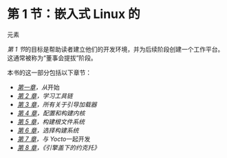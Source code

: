 # 第 1 节：嵌入式 Linux 的
元素

*第 1 节*的目标是帮助读者建立他们的开发环境，并为后续阶段创建一个工作平台。 这通常被称为“董事会提拔”阶段。

本书的这一部分包括以下章节：

*   [*第一章*](01.html#_idTextAnchor014)*，从*开始
*   [*第 2 章*](02.html#_idTextAnchor029)*，学习工具链*
*   [*第 3 章*](03.html#_idTextAnchor061)*，所有关于引导加载器*
*   [*第 4 章*](04.html#_idTextAnchor085)*，配置和构建内核*
*   [*第 5 章*](05.html#_idTextAnchor122)*，构建根文件系统*
*   [*第 6 章*](06.html#_idTextAnchor164)*，选择构建系统*
*   [*第 7 章*](07.html#_idTextAnchor193)*，与 Yocto*一起开发
*   [*第 8 章*](08.html#_idTextAnchor223)*，《引擎盖下的约克托》*